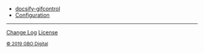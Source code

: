 - [docsify-gifcontrol](/)
- [Configuration](options.md)
---
[Change Log](change-log.md)
[License](license.md)  

<span style="font-size: 12px; color: #515a6e"><a href="https://gbodigital.com" target="_blank">&copy; 2019 GBO Digital</a></span>